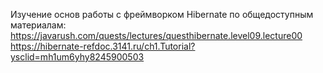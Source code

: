 Изучение основ работы с фреймворком Hibernate по общедоступным материалам:
https://javarush.com/quests/lectures/questhibernate.level09.lecture00
https://hibernate-refdoc.3141.ru/ch1.Tutorial?ysclid=mh1um6yhy8245900503
